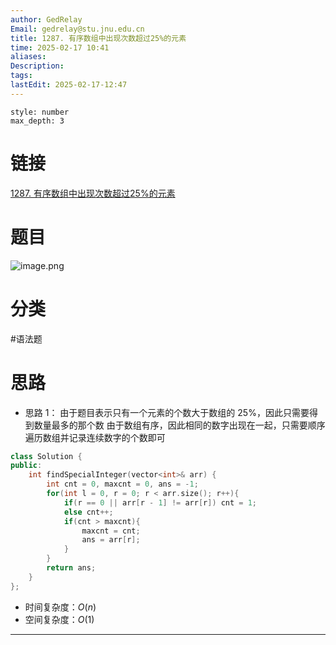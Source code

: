 ```yaml
---
author: GedRelay
Email: gedrelay@stu.jnu.edu.cn
title: 1287. 有序数组中出现次数超过25%的元素
time: 2025-02-17 10:41
aliases: 
Description: 
tags: 
lastEdit: 2025-02-17-12:47
---
```


```toc
style: number
max_depth: 3
```

# 链接
[1287. 有序数组中出现次数超过25%的元素](https://leetcode.cn/problems/element-appearing-more-than-25-in-sorted-array/) 

# 题目
![image.png](https://ged-pic-bed.oss-cn-guangzhou.aliyuncs.com/img/202502171042477.png)


# 分类
#语法题 

# 思路
- 思路 1：
由于题目表示只有一个元素的个数大于数组的 25%，因此只需要得到数量最多的那个数
由于数组有序，因此相同的数字出现在一起，只需要顺序遍历数组并记录连续数字的个数即可


```cpp
class Solution {
public:
    int findSpecialInteger(vector<int>& arr) {
        int cnt = 0, maxcnt = 0, ans = -1;
        for(int l = 0, r = 0; r < arr.size(); r++){
            if(r == 0 || arr[r - 1] != arr[r]) cnt = 1;
            else cnt++;
            if(cnt > maxcnt){
                maxcnt = cnt;
                ans = arr[r];
            }
        }
        return ans;
    }
};
```


- 时间复杂度：${O\left( n \right)  }$ 
- 空间复杂度：${O\left( 1 \right)  }$ 


---

